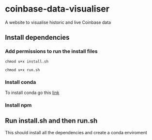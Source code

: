 # coinbase-data-visualiser
A website to visualise historic and live Coinbase data

## Install dependencies

### Add permissions to run the install files
`chmod u+x install.sh`

`chmod u+x run.sh`

### Install conda
To install conda go this [link](https://docs.conda.io/projects/conda/en/latest/user-guide/install/index.html)
### Install npm
## Run install.sh and then run.sh

This should install all the dependencies and create a conda enviroment